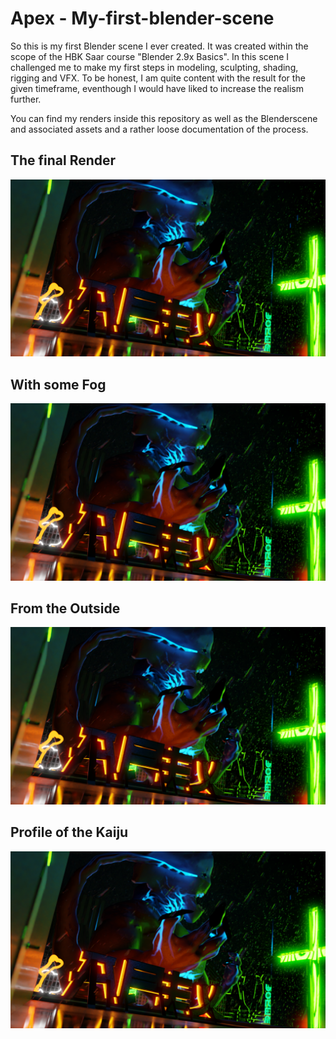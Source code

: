 # Apex - My-first-blender-scene
So this is my first Blender scene I ever created. It was created within the scope of the HBK Saar course "Blender 2.9x Basics".
In this scene I challenged me to make my first steps in modeling, sculpting, shading, rigging and VFX.
To be honest, I am quite content with the result for the given timeframe, eventhough I would have liked to increase the realism further.

You can find my renders inside this repository as well as the Blenderscene and associated assets and a rather loose documentation of the process.

## The final Render
![The Final Render](FinalRenders/beautyshot-composited.png)

## With some Fog
![Foggy Render](FinalRenders/beautyshot-composited.png)

## From the Outside
![Outside Render](FinalRenders/beautyshot-composited.png)

## Profile of the Kaiju
![My Profile-Picture](FinalRenders/beautyshot-composited.png)
